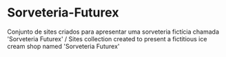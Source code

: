 # Sorveteria-Futurex
Conjunto de sites criados para apresentar uma sorveteria fictícia chamada 'Sorveteria Futurex' / Sites collection created to present a fictitious ice cream shop named 'Sorveteria Futurex'
